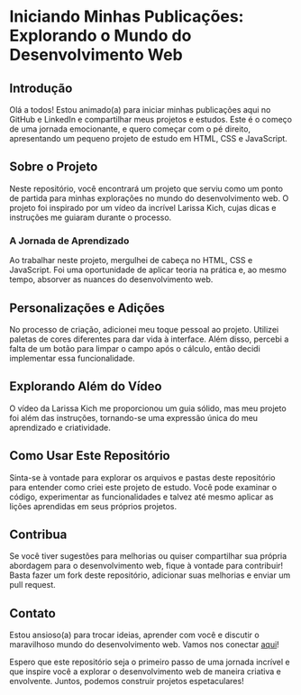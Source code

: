 # Iniciando Minhas Publicações: Explorando o Mundo do Desenvolvimento Web

## Introdução

Olá a todos! Estou animado(a) para iniciar minhas publicações aqui no GitHub e LinkedIn e compartilhar meus projetos e estudos. Este é o começo de uma jornada emocionante, e quero começar com o pé direito, apresentando um pequeno projeto de estudo em HTML, CSS e JavaScript.

## Sobre o Projeto

Neste repositório, você encontrará um projeto que serviu como um ponto de partida para minhas explorações no mundo do desenvolvimento web. O projeto foi inspirado por um vídeo da incrível Larissa Kich, cujas dicas e instruções me guiaram durante o processo.

### A Jornada de Aprendizado

Ao trabalhar neste projeto, mergulhei de cabeça no HTML, CSS e JavaScript. Foi uma oportunidade de aplicar teoria na prática e, ao mesmo tempo, absorver as nuances do desenvolvimento web. 

## Personalizações e Adições

No processo de criação, adicionei meu toque pessoal ao projeto. Utilizei paletas de cores diferentes para dar vida à interface. Além disso, percebi a falta de um botão para limpar o campo após o cálculo, então decidi implementar essa funcionalidade.

## Explorando Além do Vídeo

O vídeo da Larissa Kich me proporcionou um guia sólido, mas meu projeto foi além das instruções, tornando-se uma expressão única do meu aprendizado e criatividade.

## Como Usar Este Repositório

Sinta-se à vontade para explorar os arquivos e pastas deste repositório para entender como criei este projeto de estudo. Você pode examinar o código, experimentar as funcionalidades e talvez até mesmo aplicar as lições aprendidas em seus próprios projetos.

## Contribua

Se você tiver sugestões para melhorias ou quiser compartilhar sua própria abordagem para o desenvolvimento web, fique à vontade para contribuir! Basta fazer um fork deste repositório, adicionar suas melhorias e enviar um pull request.

## Contato

Estou ansioso(a) para trocar ideias, aprender com você e discutir o maravilhoso mundo do desenvolvimento web. Vamos nos conectar [aqui](https://www.linkedin.com/in/robson-ferreira-508247134/)!

Espero que este repositório seja o primeiro passo de uma jornada incrível e que inspire você a explorar o desenvolvimento web de maneira criativa e envolvente. Juntos, podemos construir projetos espetaculares!
